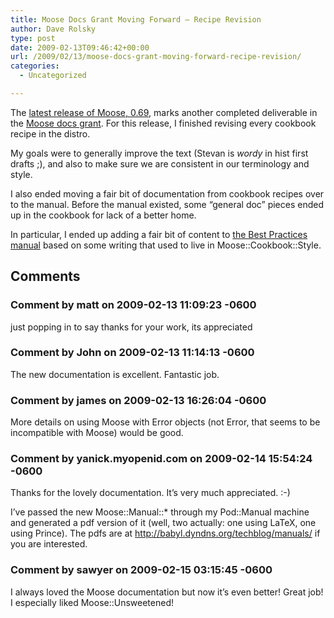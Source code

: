 ```yaml
---
title: Moose Docs Grant Moving Forward – Recipe Revision
author: Dave Rolsky
type: post
date: 2009-02-13T09:46:42+00:00
url: /2009/02/13/moose-docs-grant-moving-forward-recipe-revision/
categories:
  - Uncategorized

---
```

The [latest release of Moose, 0.69][1], marks another completed deliverable in the [Moose docs grant][2]. For this release, I finished revising every cookbook recipe in the distro.

My goals were to generally improve the text (Stevan is _wordy_ in hist first drafts ;), and also to make sure we are consistent in our terminology and style.

I also ended moving a fair bit of documentation from cookbook recipes over to the manual. Before the manual existed, some &#8220;general doc&#8221; pieces ended up in the cookbook for lack of a better home.

In particular, I ended up adding a fair bit of content to [the Best Practices manual][3] based on some writing that used to live in Moose::Cookbook::Style.

 [1]: http://search.cpan.org/~drolsky/Moose-0.69/
 [2]: http://news.perlfoundation.org/2008/11/2008q4_grant_proposal_moose_do.html
 [3]: http://search.cpan.org/~drolsky/Moose-0.69/lib/Moose/Manual/BestPractices.pod

## Comments

### Comment by matt on 2009-02-13 11:09:23 -0600
just popping in to say thanks for your work, its appreciated

### Comment by John on 2009-02-13 11:14:13 -0600
The new documentation is excellent. Fantastic job.

### Comment by james on 2009-02-13 16:26:04 -0600
More details on using Moose with Error objects (not Error, that seems to be incompatible with Moose) would be good.

### Comment by yanick.myopenid.com on 2009-02-14 15:54:24 -0600
Thanks for the lovely documentation. It&#8217;s very much appreciated. :-)

I&#8217;ve passed the new Moose::Manual::* through my Pod::Manual machine and generated a pdf version of it (well, two actually: one using LaTeX, one using Prince). The pdfs are at <a href="http://babyl.dyndns.org/techblog/manuals/" rel="nofollow ugc">http://babyl.dyndns.org/techblog/manuals/</a> if you are interested.

### Comment by sawyer on 2009-02-15 03:15:45 -0600
I always loved the Moose documentation but now it&#8217;s even better! Great job! I especially liked Moose::Unsweetened!